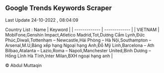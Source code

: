 

## Google Trends Keywords Scraper 
 
Last Update 24-10-2022 , 08:04:09

Country List :
 Name  | Keyword |
| ------------- | ------------- |
| VIETNAM | MobiFone,Genshin Impact,Atletico Madrid,Tot,Dương Cẩm Lynh,Đức Phúc,Diwali,Tottenham – Newcastle,Hải Phòng – Hà Nội,Southampton – Arsenal,M.U,Bảng xếp hạng Ngoại hạng Anh,Đỗ Mỹ Linh,Barcelona – Ath Bilbao,Atalanta – Lazio,Roma – Napoli,Manchester United,Bình Dương – Hồng Lĩnh Hà Tĩnh,Inter Milan,BXH ngoại hạng anh |



© Abdul Muttaqin 
